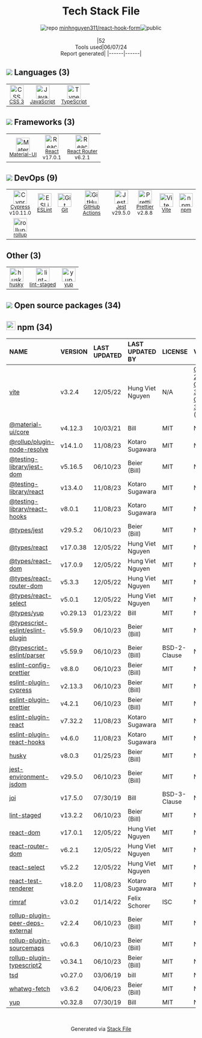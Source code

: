<!--
&lt;--- Readme.md Snippet without images Start ---&gt;
## Tech Stack
minhnguyen311/react-hook-form is built on the following main stack:

- [JavaScript](https://developer.mozilla.org/en-US/docs/Web/JavaScript) – Languages
- [TypeScript](http://www.typescriptlang.org) – Languages
- [Material-UI](https://github.com/mui/material-ui) – Front-End Frameworks
- [React](https://reactjs.org/) – Javascript UI Libraries
- [React Router](https://github.com/rackt/react-router) – JavaScript Framework Components
- [Cypress](https://www.cypress.io/) – Javascript Testing Framework
- [ESLint](http://eslint.org/) – Code Review
- [GitHub Actions](https://github.com/features/actions) – Continuous Integration
- [Jest](http://facebook.github.io/jest/) – Javascript Testing Framework
- [Prettier](https://prettier.io/) – Code Review
- [Vite](https://vitejs.dev/) – JS Build Tools / JS Task Runners
- [rollup](http://rollupjs.org/) – JS Build Tools / JS Task Runners

Full tech stack [here](/techstack.md)

&lt;--- Readme.md Snippet without images End ---&gt;

&lt;--- Readme.md Snippet with images Start ---&gt;
## Tech Stack
minhnguyen311/react-hook-form is built on the following main stack:

- <img width='25' height='25' src='https://img.stackshare.io/service/1209/javascript.jpeg' alt='JavaScript'/> [JavaScript](https://developer.mozilla.org/en-US/docs/Web/JavaScript) – Languages
- <img width='25' height='25' src='https://img.stackshare.io/service/1612/bynNY5dJ.jpg' alt='TypeScript'/> [TypeScript](http://www.typescriptlang.org) – Languages
- <img width='25' height='25' src='https://img.stackshare.io/service/1904/default_44d81cb9fadbc3688b7e91a6d5217d0ea5358b57.png' alt='Material-UI'/> [Material-UI](https://github.com/mui/material-ui) – Front-End Frameworks
- <img width='25' height='25' src='https://img.stackshare.io/service/1020/OYIaJ1KK.png' alt='React'/> [React](https://reactjs.org/) – Javascript UI Libraries
- <img width='25' height='25' src='https://img.stackshare.io/service/3350/8261421.png' alt='React Router'/> [React Router](https://github.com/rackt/react-router) – JavaScript Framework Components
- <img width='25' height='25' src='https://img.stackshare.io/service/9231/default_66c5c1a197dcd0232e41e4ab6299d119b4e165b3.png' alt='Cypress'/> [Cypress](https://www.cypress.io/) – Javascript Testing Framework
- <img width='25' height='25' src='https://img.stackshare.io/service/3337/Q4L7Jncy.jpg' alt='ESLint'/> [ESLint](http://eslint.org/) – Code Review
- <img width='25' height='25' src='https://img.stackshare.io/service/11563/actions.png' alt='GitHub Actions'/> [GitHub Actions](https://github.com/features/actions) – Continuous Integration
- <img width='25' height='25' src='https://img.stackshare.io/service/830/jest.png' alt='Jest'/> [Jest](http://facebook.github.io/jest/) – Javascript Testing Framework
- <img width='25' height='25' src='https://img.stackshare.io/service/7035/default_66f265943abed56bcdbfca1c866a4261b1fbb063.jpg' alt='Prettier'/> [Prettier](https://prettier.io/) – Code Review
- <img width='25' height='25' src='https://img.stackshare.io/service/21547/default_1aeac791cde11ff66cc0b20dcc6144eeb185c905.png' alt='Vite'/> [Vite](https://vitejs.dev/) – JS Build Tools / JS Task Runners
- <img width='25' height='25' src='https://img.stackshare.io/service/4423/zE8RTn9E_400x400.jpg' alt='rollup'/> [rollup](http://rollupjs.org/) – JS Build Tools / JS Task Runners

Full tech stack [here](/techstack.md)

&lt;--- Readme.md Snippet with images End ---&gt;
-->
<div align="center">

# Tech Stack File
![](https://img.stackshare.io/repo.svg "repo") [minhnguyen311/react-hook-form](https://github.com/minhnguyen311/react-hook-form)![](https://img.stackshare.io/public_badge.svg "public")
<br/><br/>
|52<br/>Tools used|06/07/24 <br/>Report generated|
|------|------|
</div>

## <img src='https://img.stackshare.io/languages.svg'/> Languages (3)
<table><tr>
  <td align='center'>
  <img width='36' height='36' src='https://img.stackshare.io/service/6727/css.png' alt='CSS 3'>
  <br>
  <sub><a href="https://developer.mozilla.org/en-US/docs/Web/CSS/CSS3">CSS 3</a></sub>
  <br>
  <sub></sub>
</td>

<td align='center'>
  <img width='36' height='36' src='https://img.stackshare.io/service/1209/javascript.jpeg' alt='JavaScript'>
  <br>
  <sub><a href="https://developer.mozilla.org/en-US/docs/Web/JavaScript">JavaScript</a></sub>
  <br>
  <sub></sub>
</td>

<td align='center'>
  <img width='36' height='36' src='https://img.stackshare.io/service/1612/bynNY5dJ.jpg' alt='TypeScript'>
  <br>
  <sub><a href="http://www.typescriptlang.org">TypeScript</a></sub>
  <br>
  <sub></sub>
</td>

</tr>
</table>

## <img src='https://img.stackshare.io/frameworks.svg'/> Frameworks (3)
<table><tr>
  <td align='center'>
  <img width='36' height='36' src='https://img.stackshare.io/service/1904/default_44d81cb9fadbc3688b7e91a6d5217d0ea5358b57.png' alt='Material-UI'>
  <br>
  <sub><a href="https://github.com/mui/material-ui">Material-UI</a></sub>
  <br>
  <sub></sub>
</td>

<td align='center'>
  <img width='36' height='36' src='https://img.stackshare.io/service/1020/OYIaJ1KK.png' alt='React'>
  <br>
  <sub><a href="https://reactjs.org/">React</a></sub>
  <br>
  <sub>v17.0.1</sub>
</td>

<td align='center'>
  <img width='36' height='36' src='https://img.stackshare.io/service/3350/8261421.png' alt='React Router'>
  <br>
  <sub><a href="https://github.com/rackt/react-router">React Router</a></sub>
  <br>
  <sub>v6.2.1</sub>
</td>

</tr>
</table>

## <img src='https://img.stackshare.io/devops.svg'/> DevOps (9)
<table><tr>
  <td align='center'>
  <img width='36' height='36' src='https://img.stackshare.io/service/9231/default_66c5c1a197dcd0232e41e4ab6299d119b4e165b3.png' alt='Cypress'>
  <br>
  <sub><a href="https://www.cypress.io/">Cypress</a></sub>
  <br>
  <sub>v10.11.0</sub>
</td>

<td align='center'>
  <img width='36' height='36' src='https://img.stackshare.io/service/3337/Q4L7Jncy.jpg' alt='ESLint'>
  <br>
  <sub><a href="http://eslint.org/">ESLint</a></sub>
  <br>
  <sub></sub>
</td>

<td align='center'>
  <img width='36' height='36' src='https://img.stackshare.io/service/1046/git.png' alt='Git'>
  <br>
  <sub><a href="http://git-scm.com/">Git</a></sub>
  <br>
  <sub></sub>
</td>

<td align='center'>
  <img width='36' height='36' src='https://img.stackshare.io/service/11563/actions.png' alt='GitHub Actions'>
  <br>
  <sub><a href="https://github.com/features/actions">GitHub Actions</a></sub>
  <br>
  <sub></sub>
</td>

<td align='center'>
  <img width='36' height='36' src='https://img.stackshare.io/service/830/jest.png' alt='Jest'>
  <br>
  <sub><a href="http://facebook.github.io/jest/">Jest</a></sub>
  <br>
  <sub>v29.5.0</sub>
</td>

<td align='center'>
  <img width='36' height='36' src='https://img.stackshare.io/service/7035/default_66f265943abed56bcdbfca1c866a4261b1fbb063.jpg' alt='Prettier'>
  <br>
  <sub><a href="https://prettier.io/">Prettier</a></sub>
  <br>
  <sub>v2.8.8</sub>
</td>

<td align='center'>
  <img width='36' height='36' src='https://img.stackshare.io/service/21547/default_1aeac791cde11ff66cc0b20dcc6144eeb185c905.png' alt='Vite'>
  <br>
  <sub><a href="https://vitejs.dev/">Vite</a></sub>
  <br>
  <sub></sub>
</td>

<td align='center'>
  <img width='36' height='36' src='https://img.stackshare.io/service/1120/lejvzrnlpb308aftn31u.png' alt='npm'>
  <br>
  <sub><a href="https://www.npmjs.com/">npm</a></sub>
  <br>
  <sub></sub>
</td>

</tr>
<tr>
  <td align='center'>
  <img width='36' height='36' src='https://img.stackshare.io/service/4423/zE8RTn9E_400x400.jpg' alt='rollup'>
  <br>
  <sub><a href="http://rollupjs.org/">rollup</a></sub>
  <br>
  <sub></sub>
</td>

</tr>
</table>

## Other (3)
<table><tr>
  <td align='center'>
  <img width='36' height='36' src='https://img.stackshare.io/service/9527/5502029.jpeg' alt='husky'>
  <br>
  <sub><a href="https://github.com/typicode/husky">husky</a></sub>
  <br>
  <sub></sub>
</td>

<td align='center'>
  <img width='36' height='36' src='https://img.stackshare.io/service/10577/11071.jpeg' alt='lint-staged'>
  <br>
  <sub><a href="https://github.com/okonet/lint-staged">lint-staged</a></sub>
  <br>
  <sub></sub>
</td>

<td align='center'>
  <img width='36' height='36' src='https://img.stackshare.io/service/10756/339286.png' alt='yup'>
  <br>
  <sub><a href="https://github.com/jquense/yup">yup</a></sub>
  <br>
  <sub></sub>
</td>

</tr>
</table>


## <img src='https://img.stackshare.io/group.svg' /> Open source packages (34)</h2>

## <img width='24' height='24' src='https://img.stackshare.io/service/1120/lejvzrnlpb308aftn31u.png'/> npm (34)

|NAME|VERSION|LAST UPDATED|LAST UPDATED BY|LICENSE|VULNERABILITIES|
|:------|:------|:------|:------|:------|:------|
|[vite](https://www.npmjs.com/vite)|v3.2.4|12/05/22|Hung Viet Nguyen |N/A|[CVE-2024-23331](https://github.com/advisories/GHSA-c24v-8rfc-w8vw) (High)<br/>[CVE-2023-34092](https://github.com/advisories/GHSA-353f-5xf4-qw67) (High)<br/>[CVE-2024-31207](https://github.com/advisories/GHSA-8jhw-289h-jh2g) (Moderate)|
|[@material-ui/core](https://www.npmjs.com/@material-ui/core)|v4.12.3|10/03/21|Bill |MIT|N/A|
|[@rollup/plugin-node-resolve](https://www.npmjs.com/@rollup/plugin-node-resolve)|v14.1.0|11/08/23|Kotaro Sugawara |MIT|N/A|
|[@testing-library/jest-dom](https://www.npmjs.com/@testing-library/jest-dom)|v5.16.5|06/10/23|Beier (Bill) |MIT|N/A|
|[@testing-library/react](https://www.npmjs.com/@testing-library/react)|v13.4.0|11/08/23|Kotaro Sugawara |MIT|N/A|
|[@testing-library/react-hooks](https://www.npmjs.com/@testing-library/react-hooks)|v8.0.1|11/08/23|Kotaro Sugawara |MIT|N/A|
|[@types/jest](https://www.npmjs.com/@types/jest)|v29.5.2|06/10/23|Beier (Bill) |MIT|N/A|
|[@types/react](https://www.npmjs.com/@types/react)|v17.0.38|12/05/22|Hung Viet Nguyen |MIT|N/A|
|[@types/react-dom](https://www.npmjs.com/@types/react-dom)|v17.0.9|12/05/22|Hung Viet Nguyen |MIT|N/A|
|[@types/react-router-dom](https://www.npmjs.com/@types/react-router-dom)|v5.3.3|12/05/22|Hung Viet Nguyen |MIT|N/A|
|[@types/react-select](https://www.npmjs.com/@types/react-select)|v5.0.1|12/05/22|Hung Viet Nguyen |MIT|N/A|
|[@types/yup](https://www.npmjs.com/@types/yup)|v0.29.13|01/23/22|Bill |MIT|N/A|
|[@typescript-eslint/eslint-plugin](https://www.npmjs.com/@typescript-eslint/eslint-plugin)|v5.59.9|06/10/23|Beier (Bill) |MIT|N/A|
|[@typescript-eslint/parser](https://www.npmjs.com/@typescript-eslint/parser)|v5.59.9|06/10/23|Beier (Bill) |BSD-2-Clause|N/A|
|[eslint-config-prettier](https://www.npmjs.com/eslint-config-prettier)|v8.8.0|06/10/23|Beier (Bill) |MIT|N/A|
|[eslint-plugin-cypress](https://www.npmjs.com/eslint-plugin-cypress)|v2.13.3|06/10/23|Beier (Bill) |MIT|N/A|
|[eslint-plugin-prettier](https://www.npmjs.com/eslint-plugin-prettier)|v4.2.1|06/10/23|Beier (Bill) |MIT|N/A|
|[eslint-plugin-react](https://www.npmjs.com/eslint-plugin-react)|v7.32.2|11/08/23|Kotaro Sugawara |MIT|N/A|
|[eslint-plugin-react-hooks](https://www.npmjs.com/eslint-plugin-react-hooks)|v4.6.0|11/08/23|Kotaro Sugawara |MIT|N/A|
|[husky](https://www.npmjs.com/husky)|v8.0.3|01/25/23|Beier (Bill) |MIT|N/A|
|[jest-environment-jsdom](https://www.npmjs.com/jest-environment-jsdom)|v29.5.0|06/10/23|Beier (Bill) |MIT|N/A|
|[joi](https://www.npmjs.com/joi)|v17.5.0|07/30/19|Bill |BSD-3-Clause|N/A|
|[lint-staged](https://www.npmjs.com/lint-staged)|v13.2.2|06/10/23|Beier (Bill) |MIT|N/A|
|[react-dom](https://www.npmjs.com/react-dom)|v17.0.1|12/05/22|Hung Viet Nguyen |MIT|N/A|
|[react-router-dom](https://www.npmjs.com/react-router-dom)|v6.2.1|12/05/22|Hung Viet Nguyen |MIT|N/A|
|[react-select](https://www.npmjs.com/react-select)|v5.2.2|12/05/22|Hung Viet Nguyen |MIT|N/A|
|[react-test-renderer](https://www.npmjs.com/react-test-renderer)|v18.2.0|11/08/23|Kotaro Sugawara |MIT|N/A|
|[rimraf](https://www.npmjs.com/rimraf)|v3.0.2|01/14/22|Felix Schorer |ISC|N/A|
|[rollup-plugin-peer-deps-external](https://www.npmjs.com/rollup-plugin-peer-deps-external)|v2.2.4|06/10/23|Beier (Bill) |MIT|N/A|
|[rollup-plugin-sourcemaps](https://www.npmjs.com/rollup-plugin-sourcemaps)|v0.6.3|06/10/23|Beier (Bill) |MIT|N/A|
|[rollup-plugin-typescript2](https://www.npmjs.com/rollup-plugin-typescript2)|v0.34.1|06/10/23|Beier (Bill) |MIT|N/A|
|[tsd](https://www.npmjs.com/tsd)|v0.27.0|03/06/19|bill |MIT|N/A|
|[whatwg-fetch](https://www.npmjs.com/whatwg-fetch)|v3.6.2|04/06/23|Beier (Bill) |MIT|N/A|
|[yup](https://www.npmjs.com/yup)|v0.32.8|07/30/19|Bill |MIT|N/A|

<br/>
<div align='center'>

Generated via [Stack File](https://github.com/marketplace/stack-file)
